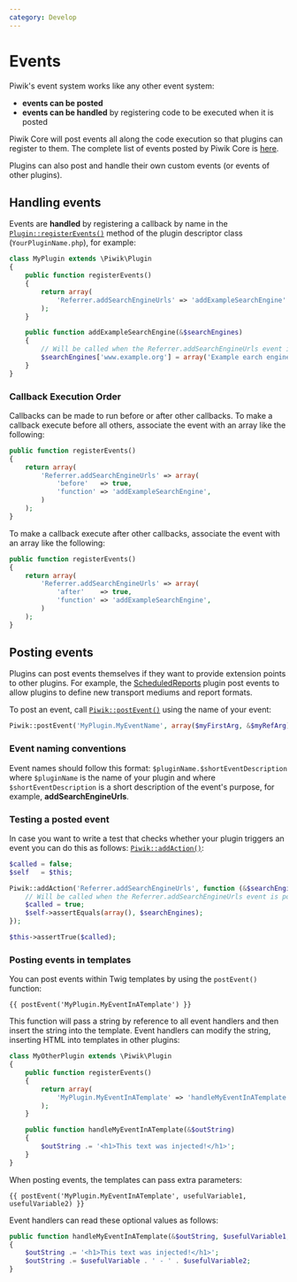 ```yaml
---
category: Develop
---
```

# Events

Piwik's event system works like any other event system:

- **events can be posted**
- **events can be handled** by registering code to be executed when it is posted

Piwik Core will post events all along the code execution so that plugins can register to them. The complete list of events posted by Piwik Core is [here](/api-reference/events).

Plugins can also post and handle their own custom events (or events of other plugins).

## Handling events

Events are **handled** by registering a callback by name in the [`Plugin::registerEvents()`](/api-reference/Piwik/Plugin#getlisthooksregistered) method of the plugin descriptor class (`YourPluginName.php`), for example:

```php
class MyPlugin extends \Piwik\Plugin
{
    public function registerEvents()
    {
        return array(
            'Referrer.addSearchEngineUrls' => 'addExampleSearchEngine'
        );
    }

    public function addExampleSearchEngine(&$searchEngines)
    {
        // Will be called when the Referrer.addSearchEngineUrls event is posted
        $searchEngines['www.example.org'] = array('Example earch engine');
    }
}
```

### Callback Execution Order

Callbacks can be made to run before or after other callbacks. To make a callback execute before all others, associate the event with an array like the following:

```php
public function registerEvents()
{
    return array(
        'Referrer.addSearchEngineUrls' => array(
            'before'   => true,
            'function' => 'addExampleSearchEngine',
        )
    );
}
```

To make a callback execute after other callbacks, associate the event with an array like the following:

```php
public function registerEvents()
{
    return array(
        'Referrer.addSearchEngineUrls' => array(
            'after'    => true,
            'function' => 'addExampleSearchEngine',
        )
    );
}
```

## Posting events

Plugins can post events themselves if they want to provide extension points to other plugins. For example, the [ScheduledReports](https://github.com/matomo-org/matomo/tree/master/plugins/ScheduledReports) plugin post events to allow plugins to define new transport mediums and report formats.

To post an event, call [`Piwik::postEvent()`](/api-reference/Piwik/Piwik#postevent) using the name of your event:

```php
Piwik::postEvent('MyPlugin.MyEventName', array($myFirstArg, &$myRefArg));
```

### Event naming conventions

Event names should follow this format: `$pluginName.$shortEventDescription` where `$pluginName` is the name of your plugin and where `$shortEventDescription` is a short description of the event's purpose, for example, **addSearchEngineUrls**.

### Testing a posted event

In case you want to write a test that checks whether your plugin triggers an event you can do this as follows: [`Piwik::addAction()`](/api-reference/Piwik/Piwik#addaction):

```php
$called = false;
$self   = $this;

Piwik::addAction('Referrer.addSearchEngineUrls', function (&$searchEngines) use ($self, &$called) {
    // Will be called when the Referrer.addSearchEngineUrls event is posted
    $called = true;
    $self->assertEquals(array(), $searchEngines);
});

$this->assertTrue($called);
```

### Posting events in templates

You can post events within Twig templates by using the `postEvent()` function:

```twig
{{ postEvent('MyPlugin.MyEventInATemplate') }}
```

This function will pass a string by reference to all event handlers and then insert the string into the template. Event handlers can modify the string, inserting HTML into templates in other plugins:

```php
class MyOtherPlugin extends \Piwik\Plugin
{
    public function registerEvents()
    {
        return array(
            'MyPlugin.MyEventInATemplate' => 'handleMyEventInATemplate',
        );
    }

    public function handleMyEventInATemplate(&$outString)
    {
        $outString .= '<h1>This text was injected!</h1>';
    }
}
```

When posting events, the templates can pass extra parameters:

```twig
{{ postEvent('MyPlugin.MyEventInATemplate', usefulVariable1, usefulVariable2) }}
```

Event handlers can read these optional values as follows:

```php
public function handleMyEventInATemplate(&$outString, $usefulVariable1, $usefulVariable2)
{
    $outString .= '<h1>This text was injected!</h1>';
    $outString .= $usefulVariable . ' - ' . $usefulVariable2;
}
```
